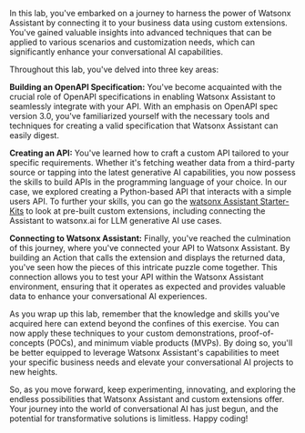 In this lab, you've embarked on a journey to harness the power of Watsonx Assistant by connecting it to your business data using custom extensions. You've gained valuable insights into advanced techniques that can be applied to various scenarios and customization needs, which can significantly enhance your conversational AI capabilities.

Throughout this lab, you've delved into three key areas:

**Building an OpenAPI Specification:** You've become acquainted with the crucial role of OpenAPI specifications in enabling Watsonx Assistant to seamlessly integrate with your API. With an emphasis on OpenAPI spec version 3.0, you've familiarized yourself with the necessary tools and techniques for creating a valid specification that Watsonx Assistant can easily digest.

**Creating an API:** You've learned how to craft a custom API tailored to your specific requirements. Whether it's fetching weather data from a third-party source or tapping into the latest generative AI capabilities, you now possess the skills to build APIs in the programming language of your choice. In our case, we explored creating a Python-based API that interacts with a simple users API.  To further your skills, you can go the [watsonx Assistant Starter-Kits](https://github.com/watson-developer-cloud/assistant-toolkit/tree/master/integrations/extensions/starter-kits) to look at pre-built custom extensions, including connecting the Assistant to watsonx.ai for LLM generative AI use cases.

**Connecting to Watsonx Assistant:** Finally, you've reached the culmination of this journey, where you've connected your API to Watsonx Assistant. By building an Action that calls the extension and displays the returned data, you've seen how the pieces of this intricate puzzle come together. This connection allows you to test your API within the Watsonx Assistant environment, ensuring that it operates as expected and provides valuable data to enhance your conversational AI experiences.

As you wrap up this lab, remember that the knowledge and skills you've acquired here can extend beyond the confines of this exercise. You can now apply these techniques to your custom demonstrations, proof-of-concepts (POCs), and minimum viable products (MVPs). By doing so, you'll be better equipped to leverage Watsonx Assistant's capabilities to meet your specific business needs and elevate your conversational AI projects to new heights.

So, as you move forward, keep experimenting, innovating, and exploring the endless possibilities that Watsonx Assistant and custom extensions offer. Your journey into the world of conversational AI has just begun, and the potential for transformative solutions is limitless. Happy coding!